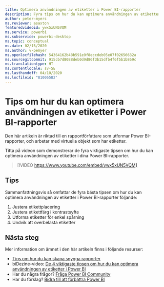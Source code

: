 ```yaml
---
title: Optimera användningen av etiketter i Power BI-rapporter
description: Fyra tips om hur du kan optimera användningen av etiketter i visuella Power BI-rapportobjekt, i Power BI Desktop eller i Power BI-tjänsten.
author: peter-myers
ms.reviewer: asaxton
featuredvideoid: ywx5xUN5VQM
ms.service: powerbi
ms.subservice: powerbi-desktop
ms.topic: conceptual
ms.date: 02/15/2020
ms.author: v-pemyer
ms.openlocfilehash: 54364162b48b591e0f8eccdeb05e07f02656632a
ms.sourcegitcommit: 915cb7d8088deb0d9d86f3b15dfb4f6f5b1b869c
ms.translationtype: HT
ms.contentlocale: sv-SE
ms.lasthandoff: 04/10/2020
ms.locfileid: "81006582"
---
```

# <a name="tips-to-optimize-the-use-of-labels-in-power-bi-reports"></a>Tips om hur du kan optimera användningen av etiketter i Power BI-rapporter

Den här artikeln är riktad till en rapportförfattare som utformar Power BI-rapporter, och arbetar med virtuella objekt som har etiketter.

Titta på videon som demonstrerar de fyra viktigaste tipsen om hur du kan optimera användningen av etiketter i dina Power BI-rapporter.

> [!VIDEO https://www.youtube.com/embed/ywx5xUN5VQM]

## <a name="tips"></a>Tips

Sammanfattningsvis så omfattar de fyra bästa tipsen om hur du kan optimera användningen av etiketter i Power BI-rapporter följande:

1. Justera etikettplacering
1. Justera etikettfärg i kontrastsyfte
1. Utforma etiketter för enkel spårning
1. Undvik att överbelasta etiketter

## <a name="next-steps"></a>Nästa steg

Mer information om ämnet i den här artikeln finns i följande resurser:

- [Tips om hur du kan skapa snygga rapporter](../power-bi-reports-tips-and-tricks-for-creating.md)
- biDezine-video: [De 4 viktigaste tipsen om hur du kan optimera användningen av etiketter i Power BI](https://www.youtube.com/watch?v=ywx5xUN5VQM)
- Har du några frågor? [Fråga Power BI Community](https://community.powerbi.com/)
- Har du förslag? [Bidra till att förbättra Power BI](https://ideas.powerbi.com)
